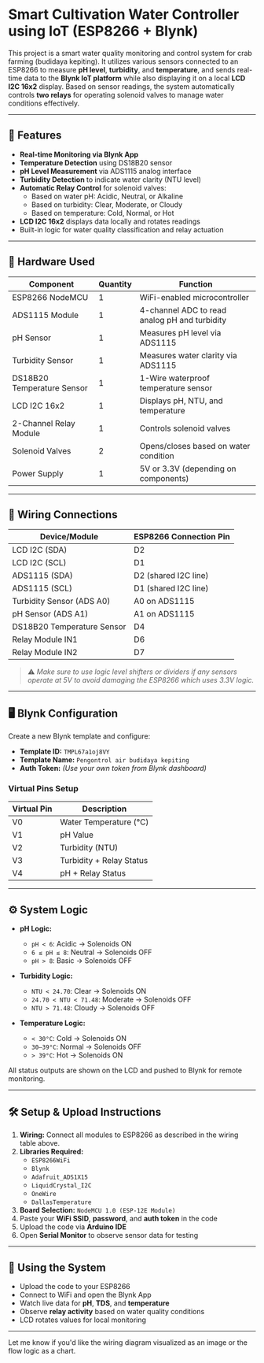 # Smart Cultivation Water Controller using IoT (ESP8266 + Blynk)

This project is a smart water quality monitoring and control system for crab farming (budidaya kepiting). It utilizes various sensors connected to an ESP8266 to measure **pH level**, **turbidity**, and **temperature**, and sends real-time data to the **Blynk IoT platform** while also displaying it on a local **LCD I2C 16x2** display. Based on sensor readings, the system automatically controls **two relays** for operating solenoid valves to manage water conditions effectively.

---

## 📡 Features

- **Real-time Monitoring via Blynk App**
- **Temperature Detection** using DS18B20 sensor
- **pH Level Measurement** via ADS1115 analog interface
- **Turbidity Detection** to indicate water clarity (NTU level)
- **Automatic Relay Control** for solenoid valves:
  - Based on water pH: Acidic, Neutral, or Alkaline
  - Based on turbidity: Clear, Moderate, or Cloudy
  - Based on temperature: Cold, Normal, or Hot
- **LCD I2C 16x2** displays data locally and rotates readings
- Built-in logic for water quality classification and relay actuation

---

## 🔩 Hardware Used

| Component                | Quantity | Function                                        |
|--------------------------|----------|-------------------------------------------------|
| ESP8266 NodeMCU          | 1        | WiFi-enabled microcontroller                    |
| ADS1115 Module           | 1        | 4-channel ADC to read analog pH and turbidity   |
| pH Sensor                | 1        | Measures pH level via ADS1115                   |
| Turbidity Sensor         | 1        | Measures water clarity via ADS1115              |
| DS18B20 Temperature Sensor | 1      | 1-Wire waterproof temperature sensor            |
| LCD I2C 16x2             | 1        | Displays pH, NTU, and temperature               |
| 2-Channel Relay Module   | 1        | Controls solenoid valves                        |
| Solenoid Valves          | 2        | Opens/closes based on water condition           |
| Power Supply             | 1        | 5V or 3.3V (depending on components)            |

---

## 🔌 Wiring Connections

| Device/Module              | ESP8266 Connection Pin |
|---------------------------|------------------------|
| LCD I2C (SDA)              | D2                     |
| LCD I2C (SCL)              | D1                     |
| ADS1115 (SDA)              | D2 (shared I2C line)   |
| ADS1115 (SCL)              | D1 (shared I2C line)   |
| Turbidity Sensor (ADS A0) | A0 on ADS1115          |
| pH Sensor (ADS A1)        | A1 on ADS1115          |
| DS18B20 Temperature Sensor| D4                     |
| Relay Module IN1          | D6                     |
| Relay Module IN2          | D7                     |

> ⚠️ *Make sure to use logic level shifters or dividers if any sensors operate at 5V to avoid damaging the ESP8266 which uses 3.3V logic.*

---

## 🖥️ Blynk Configuration

Create a new Blynk template and configure:

- **Template ID:** `TMPL67a1oj8VY`
- **Template Name:** `Pengontrol air budidaya kepiting`
- **Auth Token:** *(Use your own token from Blynk dashboard)*

### Virtual Pins Setup

| Virtual Pin | Description                  |
|-------------|------------------------------|
| V0          | Water Temperature (°C)       |
| V1          | pH Value                     |
| V2          | Turbidity (NTU)              |
| V3          | Turbidity + Relay Status     |
| V4          | pH + Relay Status            |

---

## ⚙️ System Logic

- **pH Logic:**
  - `pH < 6`: Acidic → Solenoids ON
  - `6 ≤ pH ≤ 8`: Neutral → Solenoids OFF
  - `pH > 8`: Basic → Solenoids OFF

- **Turbidity Logic:**
  - `NTU < 24.70`: Clear → Solenoids ON
  - `24.70 < NTU < 71.48`: Moderate → Solenoids OFF
  - `NTU > 71.48`: Cloudy → Solenoids OFF

- **Temperature Logic:**
  - `< 30°C`: Cold → Solenoids ON
  - `30–39°C`: Normal → Solenoids OFF
  - `> 39°C`: Hot → Solenoids ON

All status outputs are shown on the LCD and pushed to Blynk for remote monitoring.

---

## 🛠️ Setup & Upload Instructions

1. **Wiring:** Connect all modules to ESP8266 as described in the wiring table above.
2. **Libraries Required:**
   - `ESP8266WiFi`
   - `Blynk`
   - `Adafruit_ADS1X15`
   - `LiquidCrystal_I2C`
   - `OneWire`
   - `DallasTemperature`
3. **Board Selection:** `NodeMCU 1.0 (ESP-12E Module)`
4. Paste your **WiFi SSID**, **password**, and **auth token** in the code
5. Upload the code via **Arduino IDE**
6. Open **Serial Monitor** to observe sensor data for testing

---

## 📲 Using the System

- Upload the code to your ESP8266
- Connect to WiFi and open the Blynk App
- Watch live data for **pH**, **TDS**, and **temperature**
- Observe **relay activity** based on water quality conditions
- LCD rotates values for local monitoring

---

Let me know if you'd like the wiring diagram visualized as an image or the flow logic as a chart.
